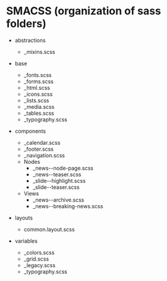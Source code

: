 # SMACSS (organization of sass folders)

* abstractions
  * _mixins.scss

* base
  * _fonts.scss
  * _forms.scss
  * _html.scss
  * _icons.scss
  * _lists.scss
  * _media.scss
  * _tables.scss
  * _typography.scss

* components
  * _calendar.scss
  * _footer.scss
  * _navigation.scss
  * Nodes
    * _news--node-page.scss
    * _news--teaser.scss
    * _slide--highlight.scss
    * _slide--teaser.scss
  * Views
    * _news--archive.scss
    * _news--breaking-news.scss

* layouts
  * common.layout.scss

* variables
  * _colors.scss
  * _grid.scss
  * _legacy.scss
  * _typography.scss
